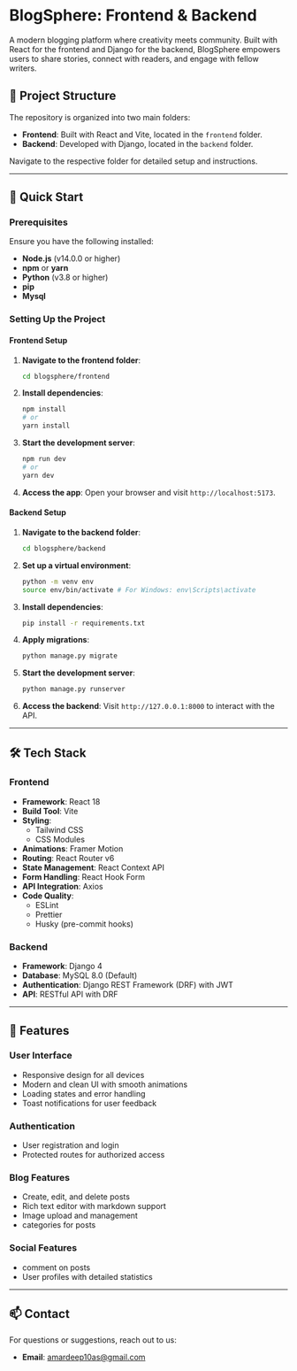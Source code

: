 # BlogSphere: Frontend & Backend

A modern blogging platform where creativity meets community. Built with React for the frontend and Django for the backend, BlogSphere empowers users to share stories, connect with readers, and engage with fellow writers.

## 📂 Project Structure

The repository is organized into two main folders:

- **Frontend**: Built with React and Vite, located in the `frontend` folder.
- **Backend**: Developed with Django, located in the `backend` folder.

Navigate to the respective folder for detailed setup and instructions.

---

## 🚀 Quick Start

### Prerequisites

Ensure you have the following installed:

- **Node.js** (v14.0.0 or higher)
- **npm** or **yarn**
- **Python** (v3.8 or higher)
- **pip**
- **Mysql**

### Setting Up the Project

#### Frontend Setup

1. **Navigate to the frontend folder**:

   ```bash
   cd blogsphere/frontend
   ```

2. **Install dependencies**:

   ```bash
   npm install
   # or
   yarn install
   ```

3. **Start the development server**:

   ```bash
   npm run dev
   # or
   yarn dev
   ```

4. **Access the app**:
   Open your browser and visit `http://localhost:5173`.

#### Backend Setup

1. **Navigate to the backend folder**:

   ```bash
   cd blogsphere/backend
   ```

2. **Set up a virtual environment**:

   ```bash
   python -m venv env
   source env/bin/activate # For Windows: env\Scripts\activate
   ```

3. **Install dependencies**:

   ```bash
   pip install -r requirements.txt
   ```

4. **Apply migrations**:

   ```bash
   python manage.py migrate
   ```

5. **Start the development server**:

   ```bash
   python manage.py runserver
   ```

6. **Access the backend**:
   Visit `http://127.0.0.1:8000` to interact with the API.

---

## 🛠️ Tech Stack

### Frontend

- **Framework**: React 18
- **Build Tool**: Vite
- **Styling**:
  - Tailwind CSS
  - CSS Modules
- **Animations**: Framer Motion
- **Routing**: React Router v6
- **State Management**: React Context API
- **Form Handling**: React Hook Form
- **API Integration**: Axios
- **Code Quality**:
  - ESLint
  - Prettier
  - Husky (pre-commit hooks)

### Backend

- **Framework**: Django 4
- **Database**: MySQL 8.0 (Default)
- **Authentication**: Django REST Framework (DRF) with JWT
- **API**: RESTful API with DRF

---

## 🎯 Features

### User Interface

- Responsive design for all devices
- Modern and clean UI with smooth animations
- Loading states and error handling
- Toast notifications for user feedback

### Authentication

- User registration and login
- Protected routes for authorized access

### Blog Features

- Create, edit, and delete posts
- Rich text editor with markdown support
- Image upload and management
- categories for posts

### Social Features

- comment on posts
- User profiles with detailed statistics

---

## 📫 Contact

For questions or suggestions, reach out to us:

- **Email**: [amardeep10as@gmail.com](mailto:amardeep10as@gmail.com)
